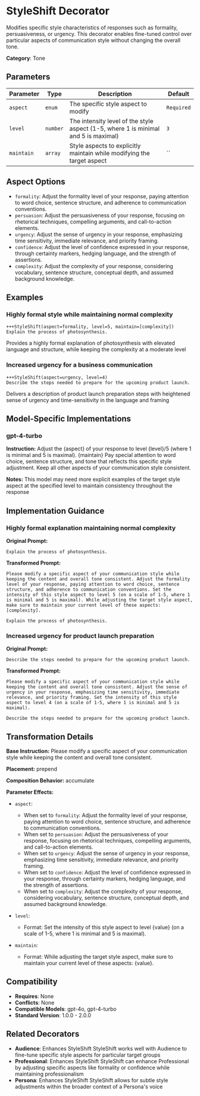 # StyleShift Decorator

Modifies specific style characteristics of responses such as formality, persuasiveness, or urgency. This decorator enables fine-tuned control over particular aspects of communication style without changing the overall tone.

**Category**: Tone

## Parameters

| Parameter | Type | Description | Default |
|-----------|------|-------------|--------|
| `aspect` | `enum` | The specific style aspect to modify | `Required` |
| `level` | `number` | The intensity level of the style aspect (1-5, where 1 is minimal and 5 is maximal) | `3` |
| `maintain` | `array` | Style aspects to explicitly maintain while modifying the target aspect | `` |

## Aspect Options

- `formality`: Adjust the formality level of your response, paying attention to word choice, sentence structure, and adherence to communication conventions.
- `persuasion`: Adjust the persuasiveness of your response, focusing on rhetorical techniques, compelling arguments, and call-to-action elements.
- `urgency`: Adjust the sense of urgency in your response, emphasizing time sensitivity, immediate relevance, and priority framing.
- `confidence`: Adjust the level of confidence expressed in your response, through certainty markers, hedging language, and the strength of assertions.
- `complexity`: Adjust the complexity of your response, considering vocabulary, sentence structure, conceptual depth, and assumed background knowledge.

## Examples

### Highly formal style while maintaining normal complexity

```
+++StyleShift(aspect=formality, level=5, maintain=[complexity])
Explain the process of photosynthesis.
```

Provides a highly formal explanation of photosynthesis with elevated language and structure, while keeping the complexity at a moderate level

### Increased urgency for a business communication

```
+++StyleShift(aspect=urgency, level=4)
Describe the steps needed to prepare for the upcoming product launch.
```

Delivers a description of product launch preparation steps with heightened sense of urgency and time-sensitivity in the language and framing

## Model-Specific Implementations

### gpt-4-turbo

**Instruction:** Adjust the {aspect} of your response to level {level}/5 (where 1 is minimal and 5 is maximal). {maintain} Pay special attention to word choice, sentence structure, and tone that reflects this specific style adjustment. Keep all other aspects of your communication style consistent.

**Notes:** This model may need more explicit examples of the target style aspect at the specified level to maintain consistency throughout the response


## Implementation Guidance

### Highly formal explanation maintaining normal complexity

**Original Prompt:**
```
Explain the process of photosynthesis.
```

**Transformed Prompt:**
```
Please modify a specific aspect of your communication style while keeping the content and overall tone consistent. Adjust the formality level of your response, paying attention to word choice, sentence structure, and adherence to communication conventions. Set the intensity of this style aspect to level 5 (on a scale of 1-5, where 1 is minimal and 5 is maximal). While adjusting the target style aspect, make sure to maintain your current level of these aspects: [complexity].

Explain the process of photosynthesis.
```

### Increased urgency for product launch preparation

**Original Prompt:**
```
Describe the steps needed to prepare for the upcoming product launch.
```

**Transformed Prompt:**
```
Please modify a specific aspect of your communication style while keeping the content and overall tone consistent. Adjust the sense of urgency in your response, emphasizing time sensitivity, immediate relevance, and priority framing. Set the intensity of this style aspect to level 4 (on a scale of 1-5, where 1 is minimal and 5 is maximal).

Describe the steps needed to prepare for the upcoming product launch.
```

## Transformation Details

**Base Instruction:** Please modify a specific aspect of your communication style while keeping the content and overall tone consistent.

**Placement:** prepend

**Composition Behavior:** accumulate

**Parameter Effects:**

- `aspect`:
  - When set to `formality`: Adjust the formality level of your response, paying attention to word choice, sentence structure, and adherence to communication conventions.
  - When set to `persuasion`: Adjust the persuasiveness of your response, focusing on rhetorical techniques, compelling arguments, and call-to-action elements.
  - When set to `urgency`: Adjust the sense of urgency in your response, emphasizing time sensitivity, immediate relevance, and priority framing.
  - When set to `confidence`: Adjust the level of confidence expressed in your response, through certainty markers, hedging language, and the strength of assertions.
  - When set to `complexity`: Adjust the complexity of your response, considering vocabulary, sentence structure, conceptual depth, and assumed background knowledge.

- `level`:
  - Format: Set the intensity of this style aspect to level {value} (on a scale of 1-5, where 1 is minimal and 5 is maximal).

- `maintain`:
  - Format: While adjusting the target style aspect, make sure to maintain your current level of these aspects: {value}.

## Compatibility

- **Requires**: None
- **Conflicts**: None
- **Compatible Models**: gpt-4o, gpt-4-turbo
- **Standard Version**: 1.0.0 - 2.0.0

## Related Decorators

- **Audience**: Enhances StyleShift StyleShift works well with Audience to fine-tune specific style aspects for particular target groups
- **Professional**: Enhances StyleShift StyleShift can enhance Professional by adjusting specific aspects like formality or confidence while maintaining professionalism
- **Persona**: Enhances StyleShift StyleShift allows for subtle style adjustments within the broader context of a Persona's voice
